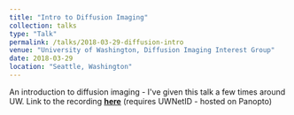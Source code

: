```yaml
---
title: "Intro to Diffusion Imaging"
collection: talks
type: "Talk"
permalink: /talks/2018-03-29-diffusion-intro
venue: "University of Washington, Diffusion Imaging Interest Group"
date: 2018-03-29
location: "Seattle, Washington"
---
```


An introduction to diffusion imaging - I've given this talk a few times around UW. Link to the recording [**here**](https://uw.hosted.panopto.com/Panopto/Pages/Viewer.aspx?id=9fb880a4-10d3-4ee3-a930-a8b201574d7e) (requires UWNetID - hosted on Panopto)
